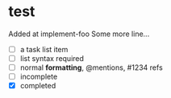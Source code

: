 test
====

Added at implement-foo
Some more line...

- [ ] a task list item
- [ ] list syntax required
- [ ] normal **formatting**, @mentions, #1234 refs
- [ ] incomplete
- [x] completed

